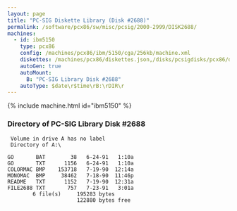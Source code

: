 ```yaml
---
layout: page
title: "PC-SIG Diskette Library (Disk #2688)"
permalink: /software/pcx86/sw/misc/pcsig/2000-2999/DISK2688/
machines:
  - id: ibm5150
    type: pcx86
    config: /machines/pcx86/ibm/5150/cga/256kb/machine.xml
    diskettes: /machines/pcx86/diskettes.json,/disks/pcsigdisks/pcx86/diskettes.json
    autoGen: true
    autoMount:
      B: "PC-SIG Library Disk #2688"
    autoType: $date\r$time\rB:\rDIR\r
---
```


{% include machine.html id="ibm5150" %}

### Directory of PC-SIG Library Disk #2688

     Volume in drive A has no label
     Directory of A:\

    GO       BAT        38   6-24-91   1:10a
    GO       TXT      1156   6-24-91   1:10a
    COLORMAC BMP    153718   7-19-90  12:14a
    MONOMAC  BMP     38462   7-18-90  11:46p
    README   TXT      1152   7-19-90  12:31a
    FILE2688 TXT       757   7-23-91   3:01a
            6 file(s)     195283 bytes
                          122880 bytes free
